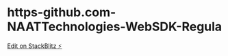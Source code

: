 # https-github.com-NAATTechnologies-WebSDK-Regula

[Edit on StackBlitz ⚡️](https://stackblitz.com/edit/js-rf8m2x)